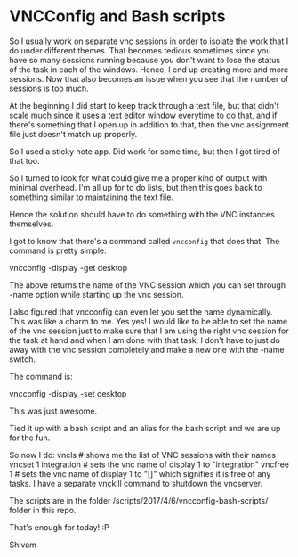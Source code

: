 # VNCConfig and Bash scripts

So I usually work on separate vnc sessions in order to isolate the work that I do under different themes.
That becomes tedious sometimes since you have so many sessions running because you don't want to lose the status of the task in each of the windows. Hence, I end up creating more and more sessions. Now that also becomes an issue when you see that the number of sessions is too much.

At the beginning I did start to keep track through a text file, but that didn't scale much since it uses a text editor window everytime to do that, and if there's something that I open up in addition to that, then the vnc assignment file just doesn't match up properly.

So I used a sticky note app. Did work for some time, but then I got tired of that too.

So I turned to look for what could give me a proper kind of output with minimal overhead. I'm all up for to do lists, but then this goes back to something similar to maintaining the text file.

Hence the solution should have to do something with the VNC instances themselves.

I got to know that there's a command called `vncconfig` that does that. The command is pretty simple:

vncconfig -display <displaynumber> -get desktop

The above returns the name of the VNC session which you can set through -name option while starting up the vnc session.

I also figured that vncconfig can even let you set the name dynamically. This was like a charm to me. Yes yes! I would like to be able to set the name of the vnc session just to make sure that I am using the right vnc session for the task at hand and when I am done with that task, I don't have to just do away with the vnc session completely and make a new one with the -name switch.

The command is:

vncconfig -display <displaynumber> -set desktop <sessionname>

This was just awesome.

Tied it up with a bash script and an alias for the bash script and we are up for the fun.

So now I do:
vncls                   # shows me the list of VNC sessions with their names
vncset 1 integration    # sets the vnc name of display 1 to "integration"
vncfree 1				# sets the vnc name of display 1 to "[]" which signifies it is free of any tasks. I have a separate vnckill command to shutdown the vncserver.

The scripts are in the folder /scripts/2017/4/6/vncconfig-bash-scripts/ folder in this repo.

That's enough for today! :P

Shivam
